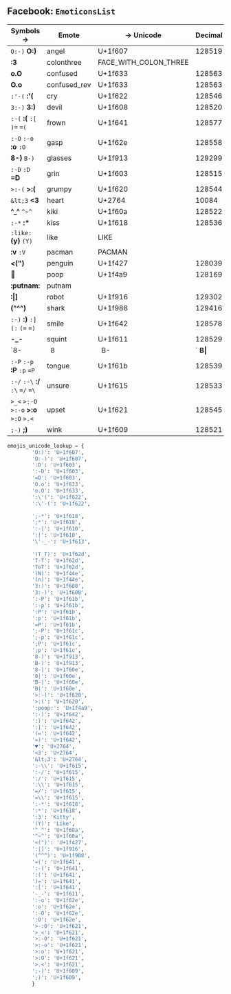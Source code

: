 ## Facebook: `EmoticonsList`

| Symbols →                               | Emote        | → Unicode             | Decimal | Emoji | → Symbol   |
| --------------------------------------- | ------------ | --------------------- | ------- | ----- | ---------- |
| `O:-)` **O:)**                          | angel        | U+1f607               | 128519  | 😇     | `O:)`      |
| **:3**                                  | colonthree   | FACE_WITH_COLON_THREE |         |       | `:3`       |
| **o.O**                                 | confused     | U+1f633               | 128563  | 😳     | `o.O`      |
| **O.o**                                 | confused_rev | U+1f633               | 128563  | 😳     | `O.o`      |
| `:'-(` **:'(**                          | cry          | U+1f622               | 128546  | 😢     | `:'(`      |
| `3:-)` **3:)**                          | devil        | U+1f608               | 128520  | 😈     | `3:)`      |
| `:-(` **:(** `:[` `)=` `=(`             | frown        | U+1f641               | 128577  | 🙁     | `:(`       |
| `:-O` `:-o` **:o** `:O`                 | gasp         | U+1f62e               | 128558  | 😮     | `:o`       |
| **8-)** `B-)`                           | glasses      | U+1f913               | 129299  | 🤓     | `8-)`      |
| `:-D` `:D` **=D**                       | grin         | U+1f603               | 128515  | 😃     | `=D`       |
| `>:-(` **>:(**                          | grumpy       | U+1f620               | 128544  | 😠     | `>:(`      |
| `&lt;3` **<3**                          | heart        | U+2764                | 10084   | ❤️     | `<3`       |
| **^_^** `^~^`                           | kiki         | U+1f60a               | 128522  | 😊     | `^_^`      |
| `:-*` **:\***                           | kiss         | U+1f618               | 128536  | 😘     | `:*`       |
| `:like:` **(y)** `(Y)`                  | like         | LIKE                  |         |       | `(y)`      |
| **:v** `:V`                             | pacman       | PACMAN                |         |       | `:v`       |
| **<(")**                                | penguin      | U+1f427               | 128039  | 🐧     | `<(")`     |
| **:poop:**                              | poop         | U+1f4a9               | 128169  | 💩     | `:poop:`   |
| **:putnam:**                            | putnam       |                       |         |       | `:putnam:` |
| **:\|]**                                | robot        | U+1f916               | 129302  | 🤖     | `:|]`      |
| **(^^^)**                               | shark        | U+1f988               | 129416  | 🦈     | `(^^^)`    |
| `:-)` **:)** `:]` `(:` `(=` `=)`        | smile        | U+1f642               | 128578  | 🙂     | `:)`       |
| **-_-**                                 | squint       | U+1f611               | 128529  | 😑     | `-_-`      |
| `8-|` `8|` `B-|` **B\|**                | sunglasses   | U+1f60e               | 128526  | 😎     | `B|`       |
| `:-P` `:-p` **:P** `:p` `=P`            | tongue       | U+1f61b               | 128539  | 😛     | `:P`       |
| `:-/` `:-\` **:/** `:\` `=/` `=\`       | unsure       | U+1f615               | 128533  | 😕     | `:/`       |
| `>_<` `>:-O` `>:-o` **>:o** `>:O` `>.<` | upset        | U+1f621               | 128545  | 😡     | `>:o`      |
| `;-)` **;)**                            | wink         | U+1f609               | 128521  | 😉     | `;)`       |



```python
emojis_unicode_lookup = {
        'O:)': 'U+1f607',
        'O:-)': 'U+1f607',
        ':D': 'U+1f603',
        ':-D': 'U+1f603',
        '=D': 'U+1f603',
        'O.o': 'U+1f633',
        'o.O': 'U+1f633',
        ':\'(': 'U+1f622',
        ':\'-(': 'U+1f622',

        ';-*': 'U+1f618',
        ';*': 'U+1f618',
        ':-|': 'U+1f610',
        ':|': 'U+1f610',
        '\'-_-': 'U+1f613',

        '(T_T)': 'U+1f62d',
        'T-T': 'U+1f62d',
        'ToT': 'U+1f62d',
        '(N)': 'U+1f44e',
        '(n)': 'U+1f44e',
        '3:)': 'U+1f608',
        '3:-)': 'U+1f608',
        ':-P': 'U+1f61b',
        ':-p': 'U+1f61b',
        ':P': 'U+1f61b',
        ':p': 'U+1f61b',
        '=P': 'U+1f61b',
        ';-P': 'U+1f61c',
        ';-p': 'U+1f61c',
        ';P': 'U+1f61c',
        ';p': 'U+1f61c',
        '8-)': 'U+1f913',
        'B-)': 'U+1f913',
        '8-|': 'U+1f60e',
        '8|': 'U+1f60e',
        'B-|': 'U+1f60e',
        'B|': 'U+1f60e',
        '>:-(': 'U+1f620',
        '>:(': 'U+1f620',
        ':poop:': 'U+1f4a9',
        ':-)': 'U+1f642',
        ':)': 'U+1f642',
        ':]': 'U+1f642',
        '(=': 'U+1f642',
        '=)': 'U+1f642',
        '♥': 'U+2764',
        '<3': 'U+2764',
        '&lt;3': 'U+2764',
        ':-\\': 'U+1f615',
        ':-/': 'U+1f615',
        ':/': 'U+1f615',
        ':\\': 'U+1f615',
        '=/': 'U+1f615',
        '=\\': 'U+1f615',
        ':-*': 'U+1f618',
        ':*': 'U+1f618',
        ':3': 'Kitty',
        '(Y)': 'Like',
        '^_^': 'U+1f60a',
        '^~^': 'U+1f60a',
        '<(")': 'U+1f427',
        ':|]': 'U+1f916',
        '(^^^)': 'U+1f988',
        '=(': 'U+1f641',
        ':-(': 'U+1f641',
        ':(': 'U+1f641',
        ')=': 'U+1f641',
        ':[': 'U+1f641',
        '-_-': 'U+1f611',
        ':-o': 'U+1f62e',
        ':o': 'U+1f62e',
        ':-O': 'U+1f62e',
        ':O': 'U+1f62e',
        '>-:O': 'U+1f621',
        '>_<': 'U+1f621',
        '>:-O': 'U+1f621',
        '>:-o': 'U+1f621',
        '>:o': 'U+1f621',
        '>:O': 'U+1f621',
        '>.<': 'U+1f621',
        ';-)': 'U+1f609',
        ';)': 'U+1f609',
        }
```

